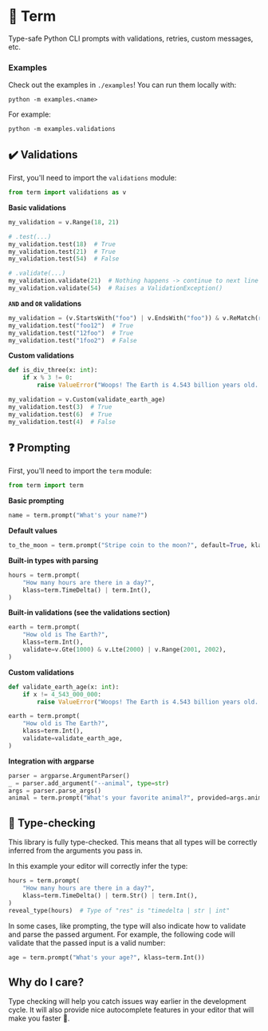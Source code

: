# 🦄 Term

Type-safe Python CLI prompts with validations, retries, custom messages, etc.

### Examples

Check out the examples in `./examples`! You can run them locally with:

```
python -m examples.<name>
```

For example:
```
python -m examples.validations
```



## ✔️ Validations

First, you'll need to import the `validations` module:
```python
from term import validations as v
```

**Basic validations**
```python
my_validation = v.Range(18, 21)

# .test(...)
my_validation.test(18)  # True
my_validation.test(21)  # True
my_validation.test(54)  # False

# .validate(...)
my_validation.validate(21)  # Nothing happens -> continue to next line
my_validation.validate(54)  # Raises a ValidationException()
```

**`AND` and `OR` validations**
```python
my_validation = (v.StartsWith("foo") | v.EndsWith("foo")) & v.ReMatch(r"^[a-z]*$")
my_validation.test("foo12")  # True
my_validation.test("12foo")  # True
my_validation.test("1foo2")  # False
```

**Custom validations**
```python
def is_div_three(x: int):
    if x % 3 != 0:
        raise ValueError("Woops! The Earth is 4.543 billion years old. (Try 4543000000)")

my_validation = v.Custom(validate_earth_age)
my_validation.test(3)  # True
my_validation.test(6)  # True
my_validation.test(4)  # False
```

## ❓ Prompting

First, you'll need to import the `term` module:
```python
from term import term
```

**Basic prompting**
```python
name = term.prompt("What's your name?")
```

**Default values**
```python
to_the_moon = term.prompt("Stripe coin to the moon?", default=True, klass=bool)
```

**Built-in types with parsing**
```python
hours = term.prompt(
    "How many hours are there in a day?",
    klass=term.TimeDelta() | term.Int(),
)
```

**Built-in validations (see the validations section)**
```python
earth = term.prompt(
    "How old is The Earth?",
    klass=term.Int(),
    validate=v.Gte(1000) & v.Lte(2000) | v.Range(2001, 2002),
)
```

**Custom validations**
```python
def validate_earth_age(x: int):
    if x != 4_543_000_000:
        raise ValueError("Woops! The Earth is 4.543 billion years old. (Try 4543000000)")

earth = term.prompt(
    "How old is The Earth?",
    klass=term.Int(),
    validate=validate_earth_age,
)
```

**Integration with argparse**
```python
parser = argparse.ArgumentParser()
_ = parser.add_argument("--animal", type=str)
args = parser.parse_args()
animal = term.prompt("What's your favorite animal?", provided=args.animal)
```

## 🐍 Type-checking

This library is fully type-checked. This means that all types will be correctly inferred
from the arguments you pass in.

In this example your editor will correctly infer the type:
```python
hours = term.prompt(
    "How many hours are there in a day?",
    klass=term.TimeDelta() | term.Str() | term.Int(),
)
reveal_type(hours)  # Type of "res" is "timedelta | str | int"
```

In some cases, like prompting, the type will also indicate how to validate and parse the passed argument.
For example, the following code will validate that the passed input is a valid number:
```python
age = term.prompt("What's your age?", klass=term.Int())
```


## Why do I care?

Type checking will help you catch issues way earlier in the development cycle. It will also
provide nice autocomplete features in your editor that will make you faster 󱐋.
